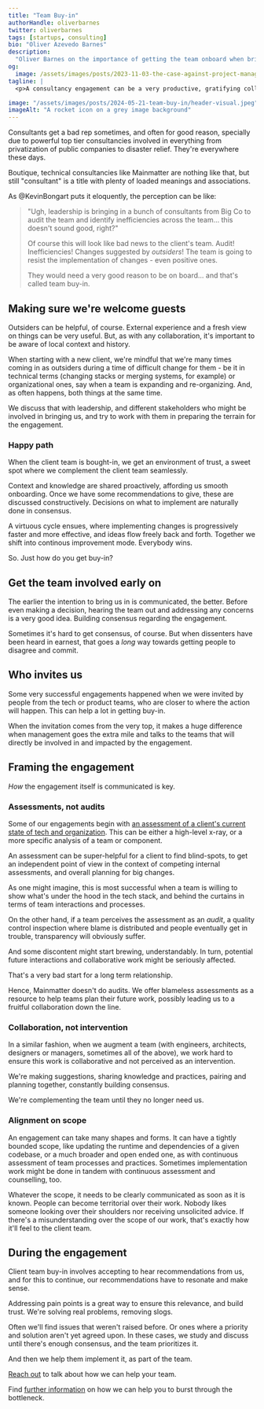 ```yaml
---
title: "Team Buy-in"
authorHandle: oliverbarnes
twitter: oliverbarnes
tags: [startups, consulting]
bio: "Oliver Azevedo Barnes"
description:
  "Oliver Barnes on the importance of getting the team onboard when bringing in a consultancy"
og:
  image: /assets/images/posts/2023-11-03-the-case-against-project-managers/og-image.jpeg
tagline: |
  <p>A consultancy engagement can be a very productive, gratifying collaborative process. That's _if_ the client team is onboard with having it come in to help</p>

image: "/assets/images/posts/2024-05-21-team-buy-in/header-visual.jpeg"
imageAlt: "A rocket icon on a grey image background"
---
```


Consultants get a bad rep sometimes, and often for good reason, specially due to powerful top tier consultancies involved in everything from privatization of public companies to disaster relief. They're everywhere these days.

Boutique, technical consultancies like Mainmatter are nothing like that, but still "consultant" is a title with plenty of loaded meanings and associations.

As @KevinBongart puts it eloquently, the perception can be like:

> "Ugh, leadership is bringing in a bunch of consultants from Big Co to audit the team and identify inefficiencies across the team… this doesn't sound good, right?"
>
> Of course this will look like bad news to the client's team. Audit! Inefficiencies! Changes suggested by _outsiders_! The team is going to resist the implementation of changes - even positive ones.
>
> They would need a very good reason to be on board... and that's called team buy-in.

## Making sure we're welcome guests

Outsiders can be helpful, of course. External experience and a fresh view on things can be very useful. But, as with any collaboration, it's important to be aware of local context and history.

When starting with a new client, we're mindful that we're many times coming in as outsiders during a time of difficult change for them - be it in technical terms (changing stacks or merging systems, for example) or organizational ones, say when a team is expanding and re-organizing. And, as often happens, both things at the same time.

We discuss that with leadership, and different stakeholders who might be involved in bringing us, and try to work with them in preparing the terrain for the engagement.

### Happy path

When the client team is bought-in, we get an environment of trust, a sweet spot where we complement the client team seamlessly. 

Context and knowledge are shared proactively, affording us smooth onboarding. Once we have some recommendations to give, these are discussed constructively. Decisions on what to implement are naturally done in consensus.

A virtuous cycle ensues, where implementing changes is progressively faster and more effective, and ideas flow freely back and forth. Together we shift into continous improvement mode. Everybody wins.

So. Just how do you get buy-in?

## Get the team involved early on

The earlier the intention to bring us in is communicated, the better. Before even making a decision, hearing the team out and addressing any concerns is a very good idea. Building consensus regarding the engagement. 

Sometimes it's hard to get consensus, of course. But when dissenters have been heard in earnest, that goes a _long_ way towards getting people to disagree and commit.

## Who invites us

Some very successful engagements happened when we were invited by people from the tech or product teams, who are closer to where the action will happen. This can help a lot in getting buy-in.

When the invitation comes from the very top, it makes a huge difference when management goes the extra mile and talks to the teams that will directly be involved in and impacted by the engagement.

## Framing the engagement

_How_ the engagement itself is communicated is key.

### Assessments, not audits

Some of our engagements begin with [an assessment of a client's current state of tech and organization](https://mainmatter.com/services/strategic-advice/). This can be either a high-level x-ray, or a more specific analysis of a team or component. 

An assessment can be super-helpful for a client to find blind-spots, to get an independent point of view in the context of competing internal assessments, and overall planning for big changes.

As one might imagine, this is most successful when a team is willing to show what's under the hood in the tech stack, and behind the curtains in terms of team interactions and processes.

On the other hand, if a team perceives the assessment as an _audit_, a quality control inspection where blame is distributed and people eventually get in trouble, transparency will obviously suffer. 

And some discontent might start brewing, understandably. In turn, potential future interactions and collaborative work might be seriously affected. 

That's a very bad start for a long term relationship.

Hence, Mainmatter doesn't do audits. We offer blameless assessments as a resource to help teams plan their future work, possibly leading us to a fruitful collaboration down the line. 


### Collaboration, not intervention

In a similar fashion, when we augment a team (with engineers, architects, designers or managers, sometimes all of the above), we work hard to ensure this work is collaborative and not perceived as an intervention.

We're making suggestions, sharing knowledge and practices, pairing and planning together, constantly building consensus.

We're complementing the team until they no longer need us. 

### Alignment on scope

An engagement can take many shapes and forms. It can have a tightly bounded scope, like updating the runtime and dependencies of a given codebase, or a much broader and open ended one, as with continuous assessment of team processes and practices. Sometimes implementation work might be done in tandem with continuous assessment and counselling, too.

Whatever the scope, it needs to be clearly communicated as soon as it is known. People can become territorial over their work. Nobody likes someone looking over their shoulders nor receiving unsolicited advice. If there's a misunderstanding over the scope of our work, that's exactly how it'll feel to the client team.

## During the engagement

Client team buy-in involves accepting to hear recommendations from us, and for this to continue, our recommendations have to resonate and make sense.

Addressing pain points is a great way to ensure this relevance, and build trust. We're solving real problems, removing slogs.

Often we'll find issues that weren't raised before. Or ones where a priority and solution aren't yet agreed upon. In these cases, we study and discuss until there's enough consensus, and the team prioritizes it.

And then we help them implement it, as part of the team.


[Reach out](/contact/) to talk about how we can help your team.

Find [further information](/startups/) on how we can help you to burst through
the bottleneck.
